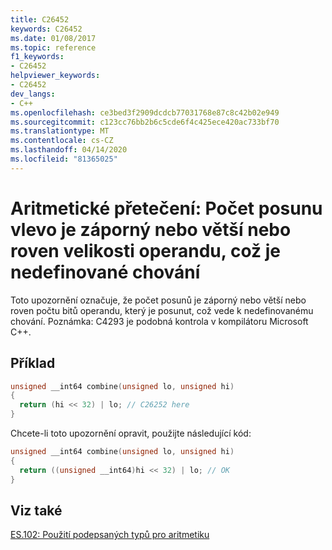 ```yaml
---
title: C26452
keywords: C26452
ms.date: 01/08/2017
ms.topic: reference
f1_keywords:
- C26452
helpviewer_keywords:
- C26452
dev_langs:
- C++
ms.openlocfilehash: ce3bed3f2909dcdcb77031768e87c8c42b02e949
ms.sourcegitcommit: c123cc76bb2b6c5cde6f4c425ece420ac733bf70
ms.translationtype: MT
ms.contentlocale: cs-CZ
ms.lasthandoff: 04/14/2020
ms.locfileid: "81365025"
---
```

# <a name="arithmetic-overflow-left-shift-count-is-negative-or-greater-than-or-equal-to-the-operand-size-which-is-undefined-behavior"></a>Aritmetické přetečení: Počet posunu vlevo je záporný nebo větší nebo roven velikosti operandu, což je nedefinované chování

Toto upozornění označuje, že počet posunů je záporný nebo větší nebo roven počtu bitů operandu, který je posunut, což vede k nedefinovanému chování.
Poznámka: C4293 je podobná kontrola v kompilátoru Microsoft C++.

## <a name="example"></a>Příklad

```cpp
unsigned __int64 combine(unsigned lo, unsigned hi)
{
  return (hi << 32) | lo; // C26252 here
}
```

Chcete-li toto upozornění opravit, použijte následující kód:

```cpp
unsigned __int64 combine(unsigned lo, unsigned hi)
{
  return ((unsigned __int64)hi << 32) | lo; // OK
}
```

## <a name="see-also"></a>Viz také

[ES.102: Použití podepsaných typů pro aritmetiku](https://github.com/isocpp/CppCoreGuidelines/blob/master/CppCoreGuidelines.md#Res-unsigned)
